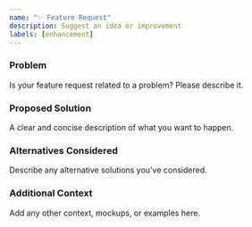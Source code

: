 ```yaml
---
name: "✨ Feature Request"
description: Suggest an idea or improvement
labels: [enhancement]
---
```


### Problem
Is your feature request related to a problem? Please describe it.

### Proposed Solution
A clear and concise description of what you want to happen.

### Alternatives Considered
Describe any alternative solutions you've considered.

### Additional Context
Add any other context, mockups, or examples here.
